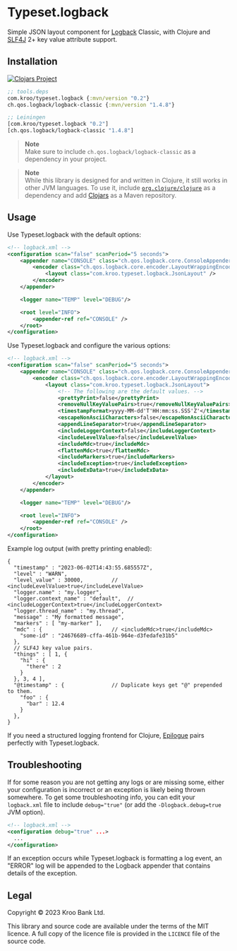 # Typeset.logback

Simple JSON layout component for [Logback][] Classic, with Clojure and [SLF4J][] 2+ key value attribute support.

[Logback]: https://logback.qos.ch/
[SLF4J]: https://www.slf4j.org/


## Installation

[![Clojars Project](https://img.shields.io/clojars/v/com.kroo/typeset.logback.svg)](https://clojars.org/com.kroo/typeset.logback)

```clojure
;; tools.deps
com.kroo/typeset.logback {:mvn/version "0.2"}
ch.qos.logback/logback-classic {:mvn/version "1.4.8"}

;; Leiningen
[com.kroo/typeset.logback "0.2"]
[ch.qos.logback/logback-classic "1.4.8"]
```

> **Note**<br>
> Make sure to include `ch.qos.logback/logback-classic` as a dependency in your
> project.

> **Note**<br>
> While this library is designed for and written in Clojure, it still works in
> other JVM languages.  To use it, include [`org.clojure/clojure`][clj:mvn] as
> a dependency and add [Clojars](https://clojars.org/) as a Maven repository.

[clj:mvn]: https://central.sonatype.com/artifact/org.clojure/clojure/1.11.1/overview


## Usage

Use Typeset.logback with the default options:

```xml
<!-- logback.xml -->
<configuration scan="false" scanPeriod="5 seconds">
    <appender name="CONSOLE" class="ch.qos.logback.core.ConsoleAppender">
        <encoder class="ch.qos.logback.core.encoder.LayoutWrappingEncoder">
            <layout class="com.kroo.typeset.logback.JsonLayout" />
        </encoder>
    </appender>

    <logger name="TEMP" level="DEBUG"/>

    <root level="INFO">
        <appender-ref ref="CONSOLE" />
    </root>
</configuration>
```

Use Typeset.logback and configure the various options:

```xml
<!-- logback.xml -->
<configuration scan="false" scanPeriod="5 seconds">
    <appender name="CONSOLE" class="ch.qos.logback.core.ConsoleAppender">
        <encoder class="ch.qos.logback.core.encoder.LayoutWrappingEncoder">
            <layout class="com.kroo.typeset.logback.JsonLayout">
                <!-- The following are the default values. -->
                <prettyPrint>false</prettyPrint>
                <removeNullKeyValuePairs>true</removeNullKeyValuePairs>
                <timestampFormat>yyyy-MM-dd'T'HH:mm:ss.SSS'Z'</timestampFormat>
                <escapeNonAsciiCharacters>false</escapeNonAsciiCharacters>
                <appendLineSeparator>true</appendLineSeparator>
                <includeLoggerContext>false</includeLoggerContext>
                <includeLevelValue>false</includeLevelValue>
                <includeMdc>true</includeMdc>
                <flattenMdc>true</flattenMdc>
                <includeMarkers>true</includeMarkers>
                <includeException>true</includeException>
                <includeExData>true</includeExData>
            </layout>
        </encoder>
    </appender>

    <logger name="TEMP" level="DEBUG"/>

    <root level="INFO">
        <appender-ref ref="CONSOLE" />
    </root>
</configuration>
```

Example log output (with pretty printing enabled):

```jsonc
{
  "timestamp" : "2023-06-02T14:43:55.685557Z",
  "level" : "WARN",
  "level_value" : 30000,         // <includeLevelValue>true</includeLevelValue>
  "logger.name" : "my.logger",
  "logger.context_name" : "default",  // <includeLoggerContext>true</includeLoggerContext>
  "logger.thread_name" : "my.thread",
  "message" : "My formatted message",
  "markers" : [ "my-marker" ],
  "mdc" : {                      // <includeMdc>true</includeMdc>
    "some-id" : "24676689-cffa-461b-964e-d3fedafe31b5"
  },
  // SLF4J key value pairs.
  "things" : [ 1, {
    "hi" : {
      "there" : 2
    }
  }, 3, 4 ],
  "@timestamp" : {               // Duplicate keys get "@" prepended to them.
    "foo" : {
      "bar" : 12.4
    }
  },
}
```

If you need a structured logging frontend for Clojure, [Epilogue](https://github.com/b-social/epilogue) pairs perfectly with Typeset.logback.


## Troubleshooting

If for some reason you are not getting any logs or are missing some, either your configuration is incorrect or an exception is likely being thrown somewhere.  To get some troubleshooting info, you can edit your `logback.xml` file to include `debug="true"` (or add the `-Dlogback.debug=true` JVM option).

```xml
<!-- logback.xml -->
<configuration debug="true" ...>
  ...
</configuration>
```

If an exception occurs while Typeset.logback is formatting a log event, an "ERROR" log will be appended to the Logback appender that contains details of the exception.


## Legal

Copyright © 2023 Kroo Bank Ltd.

This library and source code are available under the terms of the MIT licence. A full copy of the licence file is provided in the `LICENCE` file of the source code.
